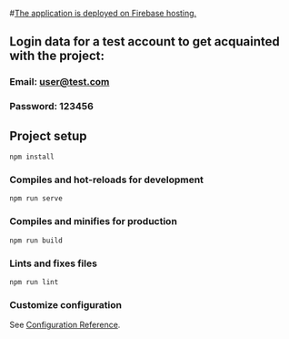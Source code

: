 #<a href="https://vuejs-online-banking.web.app">The application is deployed on Firebase hosting.</a>
## Login data for a test account to get acquainted with the project:
### Email: user@test.com
### Password: 123456



## Project setup
```
npm install
```

### Compiles and hot-reloads for development
```
npm run serve
```

### Compiles and minifies for production
```
npm run build
```

### Lints and fixes files
```
npm run lint
```

### Customize configuration
See [Configuration Reference](https://cli.vuejs.org/config/).
